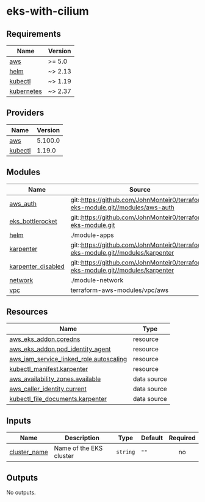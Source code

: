 # eks-with-cilium
<!-- BEGIN_TF_DOCS -->
## Requirements

| Name | Version |
|------|---------|
| <a name="requirement_aws"></a> [aws](#requirement\_aws) | >= 5.0 |
| <a name="requirement_helm"></a> [helm](#requirement\_helm) | ~> 2.13 |
| <a name="requirement_kubectl"></a> [kubectl](#requirement\_kubectl) | ~> 1.19 |
| <a name="requirement_kubernetes"></a> [kubernetes](#requirement\_kubernetes) | ~> 2.37 |

## Providers

| Name | Version |
|------|---------|
| <a name="provider_aws"></a> [aws](#provider\_aws) | 5.100.0 |
| <a name="provider_kubectl"></a> [kubectl](#provider\_kubectl) | 1.19.0 |

## Modules

| Name | Source | Version |
|------|--------|---------|
| <a name="module_aws_auth"></a> [aws\_auth](#module\_aws\_auth) | git::https://github.com/JohnMonteir0/terraform-eks-module.git//modules/aws-auth | main |
| <a name="module_eks_bottlerocket"></a> [eks\_bottlerocket](#module\_eks\_bottlerocket) | git::https://github.com/JohnMonteir0/terraform-eks-module.git | main |
| <a name="module_helm"></a> [helm](#module\_helm) | ./module-apps | n/a |
| <a name="module_karpenter"></a> [karpenter](#module\_karpenter) | git::https://github.com/JohnMonteir0/terraform-eks-module.git//modules/karpenter | main |
| <a name="module_karpenter_disabled"></a> [karpenter\_disabled](#module\_karpenter\_disabled) | git::https://github.com/JohnMonteir0/terraform-eks-module.git//modules/karpenter | main |
| <a name="module_network"></a> [network](#module\_network) | ./module-network | n/a |
| <a name="module_vpc"></a> [vpc](#module\_vpc) | terraform-aws-modules/vpc/aws | ~> 5.0 |

## Resources

| Name | Type |
|------|------|
| [aws_eks_addon.coredns](https://registry.terraform.io/providers/hashicorp/aws/latest/docs/resources/eks_addon) | resource |
| [aws_eks_addon.pod_identity_agent](https://registry.terraform.io/providers/hashicorp/aws/latest/docs/resources/eks_addon) | resource |
| [aws_iam_service_linked_role.autoscaling](https://registry.terraform.io/providers/hashicorp/aws/latest/docs/resources/iam_service_linked_role) | resource |
| [kubectl_manifest.karpenter](https://registry.terraform.io/providers/gavinbunney/kubectl/latest/docs/resources/manifest) | resource |
| [aws_availability_zones.available](https://registry.terraform.io/providers/hashicorp/aws/latest/docs/data-sources/availability_zones) | data source |
| [aws_caller_identity.current](https://registry.terraform.io/providers/hashicorp/aws/latest/docs/data-sources/caller_identity) | data source |
| [kubectl_file_documents.karpenter](https://registry.terraform.io/providers/gavinbunney/kubectl/latest/docs/data-sources/file_documents) | data source |

## Inputs

| Name | Description | Type | Default | Required |
|------|-------------|------|---------|:--------:|
| <a name="input_cluster_name"></a> [cluster\_name](#input\_cluster\_name) | Name of the EKS cluster | `string` | `""` | no |

## Outputs

No outputs.
<!-- END_TF_DOCS -->